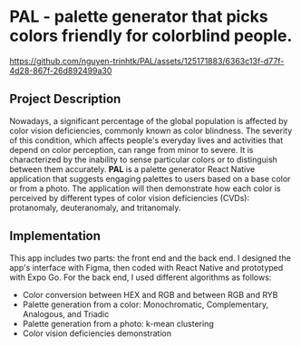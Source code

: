 <h1>PAL - palette generator that picks colors friendly for colorblind people.</h1>

https://github.com/nguyen-trinhtk/PAL/assets/125171883/6363c13f-d77f-4d28-867f-26d892499a30



<h2>Project Description</h2>
<p>Nowadays, a significant percentage of the global population is affected by color vision deficiencies, commonly known as color blindness. The severity of this condition, which affects people's everyday lives and activities that depend on color perception, can range from minor to severe. It is characterized by the inability to sense particular colors or to distinguish between them accurately. <b>PAL</b> is a palette generator React Native application that suggests engaging palettes to users based on a base color or from a photo. The application will then demonstrate how each color is perceived by different types of color vision deficiencies (CVDs): protanomaly, deuteranomaly, and tritanomaly. </p>

<h2>Implementation</h2>
<p>This app includes two parts: the front end and the back end. I designed the app's interface with Figma, then coded with React Native and prototyped with Expo Go. For the back end, I used different algorithms as follows: </p>
<ul>
<li>Color conversion between HEX and RGB and between RGB and RYB</li>
<li>Palette generation from a color: Monochromatic, Complementary, Analogous, and Triadic</li>
<li>Palette generation from a photo: k-mean clustering</li>
<li>Color vision deficiencies demonstration</li>
</ul>

